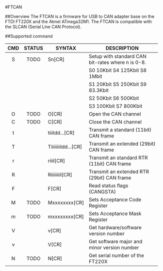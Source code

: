 #FTCAN

##Overview
The FTCAN is a firmware for USB to CAN adapter base on the FTDI FT220X and the Atmel ATmega32M1.
The FTCAN is compatible with the SLCAN (Serial Line CAN Protocol).

##Supported command

| CMD | STATUS | SYNTAX              | DESCRIPTION                                        |
|:---:|:------:|---------------------|----------------------------------------------------|
|  S  |  TODO  | Sn[CR]              | Setup with standard CAN bit-rates where n is 0-8.  |
|     |        |                     | S0 10Kbit          S4 125Kbit         S8 1Mbit     |
|     |        |                     | S1 20Kbit          S5 250Kbit         S9 83.3Kbit  |
|     |        |                     | S2 50Kbit          S6 500Kbit                      |
|     |        |                     | S3 100Kbit         S7 800Kbit                      |
|  O  |  TODO  | O[CR]               | Open the CAN channel                               |
|  C  |  TODO  | C[CR]               | Close the CAN channel                              |
|  t  |        | tiiildd...[CR]      | Transmit a standard (11bit) CAN frame              |
|  T  |        | Tiiiiiiiildd...[CR] | Transmit an extended (29bit) CAN frame             |
|  r  |        | riiil[CR]           | Transmit an standard RTR (11bit) CAN frame         |
|  R  |        | Riiiiiiiil[CR]      | Transmit an extended RTR (29bit) CAN frame         |
|  F  |        | F[CR]               | Read status flags (CANGSTA)                        |
|  M  |  TODO  | Mxxxxxxxx[CR]       | Sets Acceptance Code Register                      |
|  m  |  TODO  | mxxxxxxxx[CR]       | Sets Acceptance Mask Register                      |
|  V  |        | v[CR]               | Get hardware/software version number               |
|  v  |        | V[CR]               | Get software major and minor version number        |
|  N  |  TODO  | N[CR]               | Get serial number of the FT220X                    |
